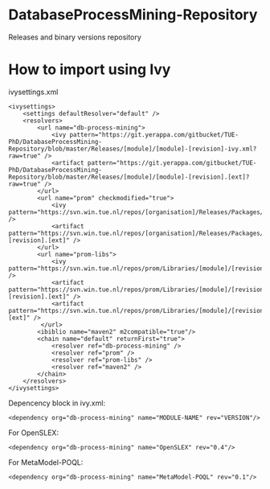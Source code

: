 DatabaseProcessMining-Repository
===============

Releases and binary versions repository


# How to import using Ivy

ivysettings.xml

	<ivysettings>
	    <settings defaultResolver="default" />   
	    <resolvers>
	    	<url name="db-process-mining">
	            <ivy pattern="https://git.yerappa.com/gitbucket/TUE-PhD/DatabaseProcessMining-Repository/blob/master/Releases/[module]/[module]-[revision]-ivy.xml?raw=true" />
	            <artifact pattern="https://git.yerappa.com/gitbucket/TUE-PhD/DatabaseProcessMining-Repository/blob/master/Releases/[module]/[module]-[revision].[ext]?raw=true" />
	        </url>
	        <url name="prom" checkmodified="true">
	            <ivy pattern="https://svn.win.tue.nl/repos/[organisation]/Releases/Packages/[module]/[revision]/ivy.xml" />
	            <artifact pattern="https://svn.win.tue.nl/repos/[organisation]/Releases/Packages/[module]/[revision]/[artifact]-[revision].[ext]" />
	        </url>
	        <url name="prom-libs">
	            <ivy pattern="https://svn.win.tue.nl/repos/prom/Libraries/[module]/[revision]/ivy.xml" />
	            <artifact pattern="https://svn.win.tue.nl/repos/prom/Libraries/[module]/[revision]/[artifact]-[revision].[ext]" />
	            <artifact pattern="https://svn.win.tue.nl/repos/prom/Libraries/[module]/[revision]/[artifact]_[revision].[ext]" />
	         </url>
	        <ibiblio name="maven2" m2compatible="true"/>
	        <chain name="default" returnFirst="true">  
	        	<resolver ref="db-process-mining" />
	            <resolver ref="prom" />  
	            <resolver ref="prom-libs" />  
	            <resolver ref="maven2" />  
	        </chain>  
	    </resolvers>
	</ivysettings>

Depencency block in ivy.xml:

	<dependency org="db-process-mining" name="MODULE-NAME" rev="VERSION"/>

For OpenSLEX:

	<dependency org="db-process-mining" name="OpenSLEX" rev="0.4"/>

For MetaModel-POQL:

	<dependency org="db-process-mining" name="MetaModel-POQL" rev="0.1"/>
	
